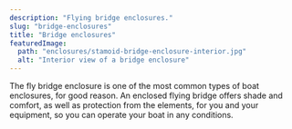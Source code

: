 ```yaml
---
description: "Flying bridge enclosures."
slug: "bridge-enclosures"
title: "Bridge enclosures"
featuredImage:
  path: "enclosures/stamoid-bridge-enclosure-interior.jpg"
  alt: "Interior view of a bridge enclosure"
---
```


The fly bridge enclosure is one of the most common types of boat enclosures, for
good reason. An enclosed flying bridge offers shade and comfort, as well as
protection from the elements, for you and your equipment, so you can operate
your boat in any conditions.
